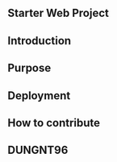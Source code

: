 ## Starter Web Project

## Introduction

## Purpose

## Deployment

## How to contribute

## DUNGNT96
